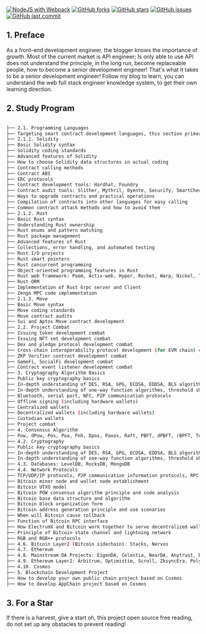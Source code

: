 

[![NodeJS with Webpack](https://github.com/hejialianghe/Senior-FrontEnd/actions/workflows/webpack.yml/badge.svg?branch=main)](https://github.com/hejialianghe/Senior-FrontEnd/actions/workflows/webpack.yml) [![GitHub forks](https://img.shields.io/github/forks/hejialianghe/Senior-FrontEnd.svg?style=flat-square)](https://github.com/hejialianghe/Senior-FrontEnd/network) [![GitHub stars](https://img.shields.io/github/stars/hejialianghe/Senior-FrontEnd.svg?style=flat-square)](https://github.com/hejialianghe/Senior-FrontEnd/stargazers) [![GitHub issues](https://img.shields.io/github/issues/hejialianghe/Senior-FrontEnd.svg?style=flat-square)](https://github.com/hejialianghe/Senior-FrontEnd/issues) [![GitHub last commit](https://img.shields.io/github/last-commit/hejialianghe/Senior-FrontEnd.svg?style=flat-square)](https://github.com/hejialianghe/Senior-FrontEnd/commits/master)


## 1. Preface

As a front-end development engineer, the blogger knows the importance of growth. Most of the current market is API engineer; Is only able to use API does not understand the principle, in the long run, become replaceable people, how to become a senior development engineer! That's what it takes to be a senior development engineer! Follow my blog to learn, you can understand the web full stack engineer knowledge system, to get their own learning direction.

## 2. Study Program

```bash

├── 2.1. Programming Languages
├── Targeting smart contract development languages, this section primarily covers Solidity, Rust, and Move. Other programming languages are not extensively discussed as they are not mainstream smart contract development languages.
├── 2.1.1. Solidity
├── Basic Solidity syntax
├── Solidity coding standards
├── Advanced features of Solidity
├── How to choose Solidity data structures in actual coding
├── Contract calling methods
├── Contract ABI
├── ERC protocols
├── Contract development tools: Hardhat, Foundry
├── Contract audit tools: Slither, Mythril, Oyente, Securify, SmartCheck, Manticore, Echidna, Teether
├── Ways to upgrade contracts and practical operations
├── Compilation of contracts into other languages for easy calling
├── Common contract attack methods and how to avoid them
├── 2.1.2. Rust
├── Basic Rust syntax
├── Understanding Rust ownership
├── Rust enums and pattern matching
├── Rust package management
├── Advanced features of Rust
├── Collections, error handling, and automated testing
├── Rust I/O projects
├── Rust smart pointers
├── Rust concurrent programming
├── Object-oriented programming features in Rust
├── Rust web framework: Poem, Actix-web, Hyper, Rocket, Warp, Nickel, Tide
├── Rust ORM
├── Implementation of Rust Grpc server and Client
├── Zengo MPC code implementation
├── 2.1.3. Move
├── Basic Move syntax
├── Move coding standards
├── Move contract audits
├── Sui and Aptos Move contract development
├── 2.2. Project Combat
├── Issuing token development combat
├── Issuing NFT set development combat
├── Dex and pledge protocol development combat
├── Cross-chain interoperability protocol development (for EVM chain) combat
├── ZKP Verifier contract development combat
├── GameFi, SocialFi development combat
├── Contract event listener development combat
├── 3. Cryptography Algorithm Basics
├── Public key cryptography basics
├── In-depth understanding of DES, RSA, GPG, ECDSA, EDDSA, BLS algorithms
├── In-depth understanding of one-way function algorithms, threshold sharing password algorithms, MPC algorithms
├── Bluetooth, serial port, NFC, P2P communication protocols
├── Offline signing (including hardware wallets)
├── Centralized wallets
├── Decentralized wallets (including hardware wallets)
├── Custodian wallets
├── Project combat
├── 4. Consensus Algorithm
├── Pow, dPow, Pos, Poa, Poh, Dpos, Paxos, Raft, PBFT, dPBFT, rBPFT, Tendermint-BFT, Avalanche-BFT, HotStuff-BFT, Aptos-BFT
├── 4.2. Cryptography
├── Public key cryptography basics
├── In-depth understanding of DES, RSA, GPG, ECDSA, EDDSA, BLS algorithms
├── In-depth understanding of one-way function algorithms, threshold sharing password algorithms, MPC algorithms, ZKP algorithms, STARK & SNARK, Kzg, Groth16, Sonic, Fractal, Halo2, SuperSonic, Marlin, Plonk, Chinese national cryptographic algorithms
├── 4.3. Databases: LevelDB, RocksDB, MongoDB
├── 4.4. Network Protocols
├── TCP/UDP/IP protocols, P2P communication information protocols, RPC and gRPC communication protocols, JSON-RPC communication protocols, HTTP/HTTPS communication protocols
├── Bitcoin miner node and wallet node establishment
├── Bitcoin UTXO model
├── Bitcoin POW consensus algorithm principle and code analysis
├── Bitcoin base data structure and algorithm
├── Bitcoin block organization form
├── Bitcoin address generation principle and use scenarios
├── When will Bitcoin cause rollback
├── Function of Bitcoin RPC interface
├── How ElectrumX and Bitcoin work together to serve decentralized wallets
├── Principle of Bitcoin state channel and lightning network
├── RGB and RGB++ protocols
├── 4.6. Bitcoin Layer2 (Bitcoin sidechain): Stacks, Nervos
├── 4.7. Ethereum
├── 4.8. Mainstream DA Projects: EigenDA, Celestia, NearDA, Anytrust, Eip4844
├── 4.9. Ethereum Layer2: Arbitrum, Optimistim, Scroll, ZksyncEra, PolygonZkEvm, Linea, Starknet
├── 4.10. Cosmos
├── 5. Blockchain Development Project
├── How to develop your own public chain project based on Cosmos
├── How to develop AppChain project based on Cosmos

```

## 3. For a Star

If there is a harvest, give a start oh, this project open source free reading, do not set up any obstacles to prevent reading!




